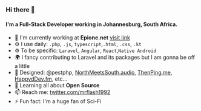 ### Hi there 👋

#### I'm a Full-Stack Developer working in Johannesburg, South Africa.

- 🏢 I'm currently working at **Epione.net** [visit link](https://epione.net)
- ⚙️ I use daily: `.php`, `.js`, `typescript`,`.html`, `.css`, `.kt`
- ⚙️ To be specific: `Laravel`, `Angular`, `React`,`Native Android`
- 🌍 I fancy contributing to Laravel and its packages but I am gonna be off a little
- 💅 Designed: @pestphp, [NorthMeetsSouth.audio](https://www.northmeetssouth.audio), [ThenPing.me](https://thenping.me), [HappydDev.fm](https://www.happydev.fm), etc…
- 🌱 Learning all about **Open Source**
- 📫 Reach me: [twitter.com/mrflash1992](https://twitter.com/mrflash1992)
- ⚡️ Fun fact: I'm a huge fan of Sci-Fi

